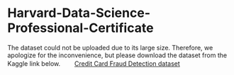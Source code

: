 # Harvard-Data-Science-Professional-Certificate

The dataset could not be uploaded due to its large size. Therefore, we apologize for the inconvenience, but please download the dataset from the Kaggle link below.　　
[Credit Card Fraud Detection dataset](https://www.kaggle.com/datasets/mlg-ulb/creditcardfraud?datasetId=310&language=R)
